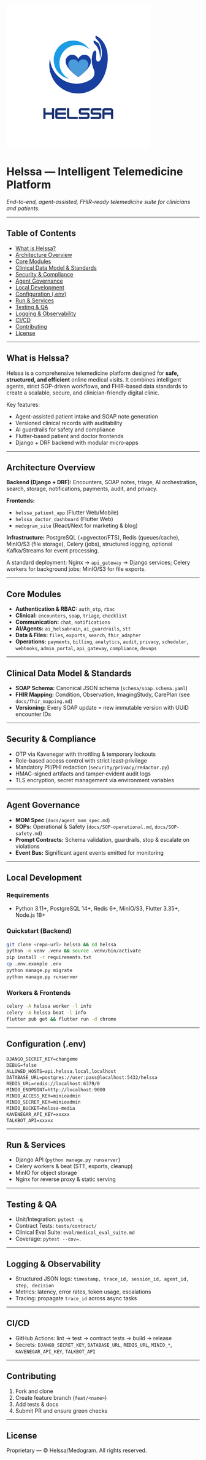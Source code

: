 ![Helssa logo](images/logo.png)

# Helssa — Intelligent Telemedicine Platform

*End-to-end, agent-assisted, FHIR-ready telemedicine suite for clinicians and patients.*

---

## Table of Contents

- [What is Helssa?](#what-is-helssa)
- [Architecture Overview](#architecture-overview)
- [Core Modules](#core-modules)
- [Clinical Data Model & Standards](#clinical-data-model--standards)
- [Security & Compliance](#security--compliance)
- [Agent Governance](#agent-governance)
- [Local Development](#local-development)
- [Configuration (.env)](#configuration-env)
- [Run & Services](#run--services)
- [Testing & QA](#testing--qa)
- [Logging & Observability](#logging--observability)
- [CI/CD](#cicd)
- [Contributing](#contributing)
- [License](#license)

---

## What is Helssa?

Helssa is a comprehensive telemedicine platform designed for **safe, structured, and efficient** online medical visits. It combines intelligent agents, strict SOP-driven workflows, and FHIR-based data standards to create a scalable, secure, and clinician-friendly digital clinic.

Key features:

- Agent-assisted patient intake and SOAP note generation
- Versioned clinical records with auditability
- AI guardrails for safety and compliance
- Flutter-based patient and doctor frontends
- Django + DRF backend with modular micro‑apps

---

## Architecture Overview

**Backend (Django + DRF):** Encounters, SOAP notes, triage, AI orchestration, search, storage, notifications, payments, audit, and privacy.

**Frontends:**

- `helssa_patient_app` (Flutter Web/Mobile)
- `helssa_doctor_dashboard` (Flutter Web)
- `medogram_site` (React/Next for marketing & blog)

**Infrastructure:** PostgreSQL (+pgvector/FTS), Redis (queues/cache), MinIO/S3 (file storage), Celery (jobs), structured logging, optional Kafka/Streams for event processing.

A standard deployment: Nginx → `api_gateway` → Django services; Celery workers for background jobs; MinIO/S3 for file exports.

---

## Core Modules

- **Authentication & RBAC:** `auth_otp`, `rbac`
- **Clinical:** `encounters`, `soap`, `triage`, `checklist`
- **Communication:** `chat`, `notifications`
- **AI/Agents:** `ai_helsabrain`, `ai_guardrails`, `stt`
- **Data & Files:** `files`, `exports`, `search`, `fhir_adapter`
- **Operations:** `payments`, `billing`, `analytics`, `audit`, `privacy`, `scheduler`, `webhooks`, `admin_portal`, `api_gateway`, `compliance`, `devops`

---

## Clinical Data Model & Standards

- **SOAP Schema:** Canonical JSON schema (`schema/soap.schema.yaml`)
- **FHIR Mapping:** Condition, Observation, ImagingStudy, CarePlan (see `docs/fhir_mapping.md`)
- **Versioning:** Every SOAP update = new immutable version with UUID encounter IDs

---

## Security & Compliance

- OTP via Kavenegar with throttling & temporary lockouts
- Role-based access control with strict least‑privilege
- Mandatory PII/PHI redaction (`security/privacy/redactor.py`)
- HMAC-signed artifacts and tamper‑evident audit logs
- TLS encryption, secret management via environment variables

---

## Agent Governance

- **MOM Spec** (`docs/agent_mom_spec.md`)
- **SOPs:** Operational & Safety (`docs/SOP-operational.md`, `docs/SOP-safety.md`)
- **Prompt Contracts:** Schema validation, guardrails, stop & escalate on violations
- **Event Bus:** Significant agent events emitted for monitoring

---

## Local Development

### Requirements

- Python 3.11+, PostgreSQL 14+, Redis 6+, MinIO/S3, Flutter 3.35+, Node.js 18+

### Quickstart (Backend)

```bash
git clone <repo-url> helssa && cd helssa
python -m venv .venv && source .venv/bin/activate
pip install -r requirements.txt
cp .env.example .env
python manage.py migrate
python manage.py runserver
```

### Workers & Frontends

```bash
celery -A helssa worker -l info
celery -A helssa beat -l info
flutter pub get && flutter run -d chrome
```

---

## Configuration (.env)

```dotenv
DJANGO_SECRET_KEY=changeme
DEBUG=false
ALLOWED_HOSTS=api.helssa.local,localhost
DATABASE_URL=postgres://user:pass@localhost:5432/helssa
REDIS_URL=redis://localhost:6379/0
MINIO_ENDPOINT=http://localhost:9000
MINIO_ACCESS_KEY=minioadmin
MINIO_SECRET_KEY=minioadmin
MINIO_BUCKET=helssa-media
KAVENEGAR_API_KEY=xxxxx
TALKBOT_API=xxxxx
```

---

## Run & Services

- Django API (`python manage.py runserver`)
- Celery workers & beat (STT, exports, cleanup)
- MinIO for object storage
- Nginx for reverse proxy & static serving

---

## Testing & QA

- Unit/Integration: `pytest -q`
- Contract Tests: `tests/contract/`
- Clinical Eval Suite: `eval/medical_eval_suite.md`
- Coverage: `pytest --cov=.`

---

## Logging & Observability

- Structured JSON logs: `timestamp, trace_id, session_id, agent_id, step, decision`
- Metrics: latency, error rates, token usage, escalations
- Tracing: propagate `trace_id` across async tasks

---

## CI/CD

- GitHub Actions: lint → test → contract tests → build → release
- Secrets: `DJANGO_SECRET_KEY`, `DATABASE_URL`, `REDIS_URL`, `MINIO_*`, `KAVENEGAR_API_KEY`, `TALKBOT_API`

---

## Contributing

1. Fork and clone
2. Create feature branch (`feat/<name>`)
3. Add tests & docs
4. Submit PR and ensure green checks

---

## License

Proprietary — © Helssa/Medogram. All rights reserved.

